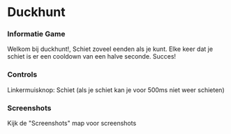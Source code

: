 # Duckhunt

### Informatie Game
Welkom bij duckhunt!, Schiet zoveel eenden als je kunt. Elke keer dat je schiet is er een cooldown van een halve seconde. Succes!

### Controls
Linkermuisknop: Schiet (als je schiet kan je voor 500ms niet weer schieten)

### Screenshots
Kijk de "Screenshots" map voor screenshots
